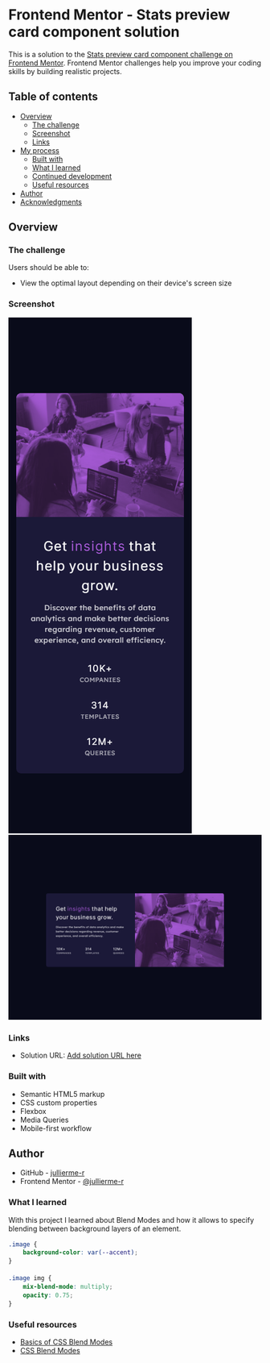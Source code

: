 # Frontend Mentor - Stats preview card component solution

This is a solution to the [Stats preview card component challenge on Frontend Mentor](https://www.frontendmentor.io/challenges/stats-preview-card-component-8JqbgoU62). Frontend Mentor challenges help you improve your coding skills by building realistic projects. 

## Table of contents

- [Overview](#overview)
  - [The challenge](#the-challenge)
  - [Screenshot](#screenshot)
  - [Links](#links)
- [My process](#my-process)
  - [Built with](#built-with)
  - [What I learned](#what-i-learned)
  - [Continued development](#continued-development)
  - [Useful resources](#useful-resources)
- [Author](#author)
- [Acknowledgments](#acknowledgments)

## Overview

### The challenge

Users should be able to:

- View the optimal layout depending on their device's screen size

### Screenshot

![](./images/mobile.png)
![](./images/desktop.png)

### Links

- Solution URL: [Add solution URL here](https://jullierme-r.github.io/stats-preview-card/)


### Built with

- Semantic HTML5 markup
- CSS custom properties
- Flexbox
- Media Queries
- Mobile-first workflow

## Author

- GitHub - [jullierme-r](https://github.com/jullierme-r)
- Frontend Mentor - [@jullierme-r](https://www.frontendmentor.io/profile/jullierme-r)

### What I learned

With this project I learned about Blend Modes and how it allows to specify blending between background layers of an element.

```css
.image {
    background-color: var(--accent);
}

.image img {
    mix-blend-mode: multiply;
    opacity: 0.75;
}
```

### Useful resources

- [Basics of CSS Blend Modes](https://css-tricks.com/basics-css-blend-modes/) 
- [CSS Blend Modes](https://highrise.digital/blog/css-blend-modes/) 
